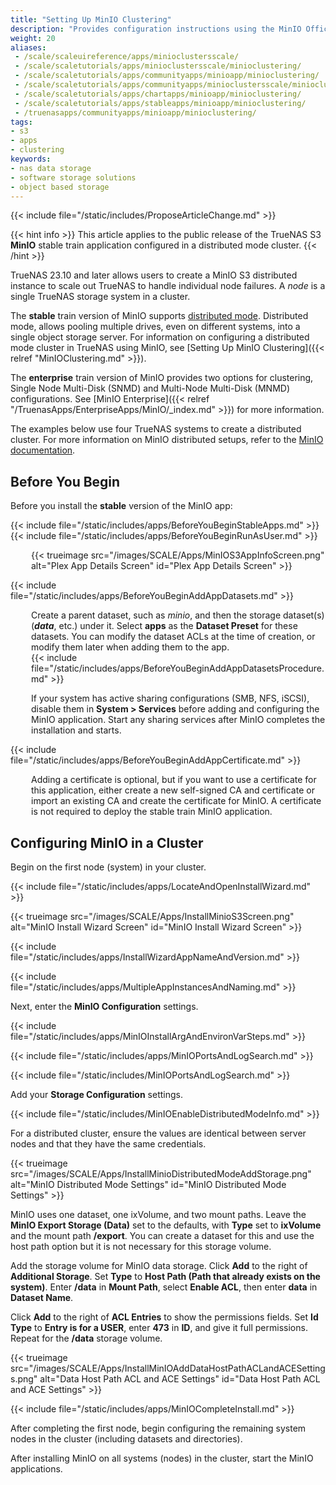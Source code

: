 ```yaml
---
title: "Setting Up MinIO Clustering"
description: "Provides configuration instructions using the MinIO Offical Charts application widget. It includes instructions on setting up a distributed cluster configuration."
weight: 20
aliases:
 - /scale/scaleuireference/apps/minioclustersscale/
 - /scale/scaletutorials/apps/minioclustersscale/minioclustering/
 - /scale/scaletutorials/apps/communityapps/minioapp/minioclustering/
 - /scale/scaletutorials/apps/communityapps/minioclustersscale/minioclustering/
 - /scale/scaletutorials/apps/chartapps/minioapp/minioclustering/
 - /scale/scaletutorials/apps/stableapps/minioapp/minioclustering/
 - /truenasapps/communityapps/minioapp/minioclustering/
tags:
- s3
- apps
- clustering
keywords:
- nas data storage
- software storage solutions
- object based storage
---
```



{{< include file="/static/includes/ProposeArticleChange.md" >}}

{{< hint info >}}
This article applies to the public release of the TrueNAS S3 **MinIO** stable train application configured in a distributed mode cluster.
{{< /hint >}}

TrueNAS 23.10 and later allows users to create a MinIO S3 distributed instance to scale out TrueNAS to handle individual node failures.
A *node* is a single TrueNAS storage system in a cluster.

The **stable** train version of MinIO supports [distributed mode](https://min.io/docs/minio/kubernetes/upstream/index.html?ref=docs-redirect).
Distributed mode, allows pooling multiple drives, even on different systems, into a single object storage server.
For information on configuring a distributed mode cluster in TrueNAS using MinIO, see [Setting Up MinIO Clustering]({{< relref "MinIOClustering.md" >}}).

The **enterprise** train version of MinIO provides two options for clustering, Single Node Multi-Disk (SNMD) and Multi-Node Multi-Disk (MNMD) configurations. See [MinIO Enterprise]({{< relref "/TruenasApps/EnterpriseApps/MinIO/_index.md" >}}) for more information.

The examples below use four TrueNAS systems to create a distributed cluster.
For more information on MinIO distributed setups, refer to the [MinIO documentation](https://docs.min.io/docs/distributed-minio-quickstart-guide.html).

## Before You Begin
Before you install the **stable** version of the MinIO app:

{{< include file="/static/includes/apps/BeforeYouBeginStableApps.md" >}}
{{< include file="/static/includes/apps/BeforeYouBeginRunAsUser.md" >}}

<div style="margin-left: 33px">{{< trueimage src="/images/SCALE/Apps/MinIOS3AppInfoScreen.png" alt="Plex App Details Screen" id="Plex App Details Screen" >}}</div>

{{< include file="/static/includes/apps/BeforeYouBeginAddAppDatasets.md" >}}

<div style="margin-left: 33px">Create a parent dataset, such as <i>minio</i>, and then the storage dataset(s) (<b><i>data</i></b>, etc.) under it.
  Select <b>apps</b> as the <b>Dataset Preset</b> for these datasets. You can modify the dataset ACLs at the time of creation, or modify them later when adding them to the app.</div>

<div style="margin-left: 33px">{{< include file="/static/includes/apps/BeforeYouBeginAddAppDatasetsProcedure.md" >}}

If your system has active sharing configurations (SMB, NFS, iSCSI), disable them in **System > Services** before adding and configuring the MinIO application.
Start any sharing services after MinIO completes the installation and starts.</div>

{{< include file="/static/includes/apps/BeforeYouBeginAddAppCertificate.md" >}} 

<div style="margin-left: 33px">Adding a certificate is optional, but if you want to use a certificate for this application, either create a new self-signed CA and certificate or import an existing CA and create the certificate for MinIO. A certificate is not required to deploy the stable train MinIO application.</div>

## Configuring MinIO in a Cluster
Begin on the first node (system) in your cluster.

{{< include file="/static/includes/apps/LocateAndOpenInstallWizard.md" >}}

{{< trueimage src="/images/SCALE/Apps/InstallMinioS3Screen.png" alt="MinIO Install Wizard Screen" id="MinIO Install Wizard Screen" >}}

{{< include file="/static/includes/apps/InstallWizardAppNameAndVersion.md" >}}

{{< include file="/static/includes/apps/MultipleAppInstancesAndNaming.md" >}}

Next, enter the **MinIO Configuration** settings.

{{< include file="/static/includes/apps/MinIOInstallArgAndEnvironVarSteps.md" >}}

{{< include file="/static/includes/apps/MinIOPortsAndLogSearch.md" >}}

{{< include file="/static/includes/MinIOPortsAndLogSearch.md" >}}

Add your **Storage Configuration** settings.

{{< include file="/static/includes/MinIOEnableDistributedModeInfo.md" >}}

For a distributed cluster, ensure the values are identical between server nodes and that they have the same credentials.

{{< trueimage src="/images/SCALE/Apps/InstallMinioDistributedModeAddStorage.png" alt="MinIO Distributed Mode Settings" id="MinIO Distributed Mode Settings" >}}

MinIO uses one dataset, one ixVolume, and two mount paths.
Leave the **MinIO Export Storage (Data)** set to the defaults, with **Type** set to **ixVolume** and the mount path **/export**.
You can create a dataset for this and use the host path option but it is not necessary for this storage volume.

Add the storage volume for MinIO data storage. Click **Add** to the right of **Additional Storage**.
Set **Type** to **Host Path (Path that already exists on the system)**.
Enter **/data** in **Mount Path**, select **Enable ACL**, then enter **data** in **Dataset Name**.

Click **Add** to the right of **ACL Entries** to show the permissions fields.
Set **Id Type** to **Entry is for a USER**, enter **473** in **ID**, and give it full permissions.
Repeat for the **/data** storage volume.

{{< trueimage src="/images/SCALE/Apps/InstallMinIOAddDataHostPathACLandACESettings.png" alt="Data Host Path ACL and ACE Settings" id="Data Host Path ACL and ACE Settings" >}}

{{< include file="/static/includes/apps/MinIOCompleteInstall.md" >}}

After completing the first node, begin configuring the remaining system nodes in the cluster (including datasets and directories).

After installing MinIO on all systems (nodes) in the cluster, start the MinIO applications.
